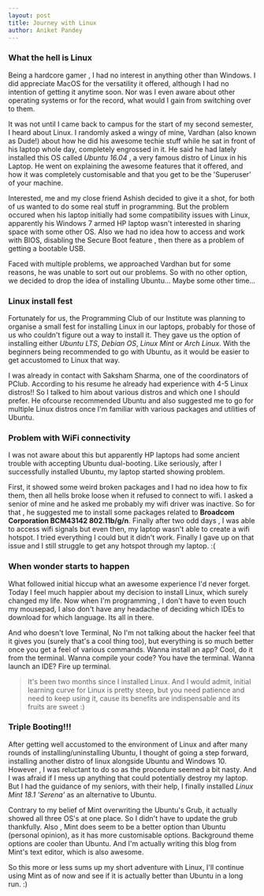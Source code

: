 ```yaml
---
layout: post
title: Journey with Linux
author: Aniket Pandey
---
```


### What the hell is Linux
Being a hardcore gamer , I had no interest in anything other than Windows. I did appreciate MacOS for the versatility it offered, although I had no intention of getting it anytime soon. Nor was I even aware about other operating systems or for the record, what would I gain from switching over to them.

It was not until I came back to campus for the start of my second semester, I heard about Linux. I randomly asked a wingy of mine, Vardhan (also known as Dude!) about how he did his awesome techie stuff while he sat in front of his laptop whole day, completely engrossed in it. He said he had lately installed this OS called *Ubuntu 16.04* , a very famous distro of Linux in his Laptop. He went on explaining the awesome features that it offered, and how it was completely customisable and that you get to be the 'Superuser' of your machine. 

Interested, me and my close friend Ashish decided to give it a shot, for both of us wanted to do some real stuff in programming. But the problem occured when his laptop initially had some compatibility issues with Linux, apparently his Windows 7 armed HP laptop wasn't interested in sharing space with some other OS. Also we had no idea how to access and work with BIOS, disabling the Secure Boot feature , then there as a problem of getting a bootable USB. 

Faced with multiple problems, we approached Vardhan but for some reasons, he was unable to sort out our problems. So with no other option, we decided to drop the idea of installing Ubuntu... Maybe some other time...

### Linux install fest
Fortunately for us, the Programming Club of our Institute was planning to organise a small fest for installing Linux in our laptops, probably for those of us who couldn't figure out a way to install it. They gave us the option of installing either *Ubuntu LTS*, *Debian OS*, *Linux Mint* or *Arch Linux*. With the beginners being recommended to go with Ubuntu, as it would be easier to get accustomed to Linux that way.

I was already in contact with Saksham Sharma, one of the coordinators of PClub. According to his resume he already had experience with 4-5 Linux distros!! So I talked to him about various distros and which one I should prefer. He ofcourse recommended Ubuntu and also suggested me to go for multiple Linux distros once I'm familiar with various packages and utilities of Ubuntu.

### Problem with WiFi connectivity
I was not aware about this but apparently HP laptops had some ancient trouble with accepting Ubuntu dual-booting. Like seriously, after I successfully installed Ubuntu, my laptop started showing problem.

First, it showed some weird broken packages and I had no idea how to fix them, then all hells broke loose when it refused to connect to wifi. I asked a senior of mine and he asked me probably my wifi driver was inactive. So for that , he suggested me to install some packages related to **Broadcom Corporation BCM43142 802.11b/g/n**. Finally after two odd days , I was able to access wifi signals but even then, my laptop wasn't able to create a wifi hotspot. I tried everything I could but it didn't work. Finally I gave up on that issue and I still struggle to get any hotspot through my laptop. :(

### When wonder starts to happen
What followed initial hiccup what an awesome experience I'd never forget. Today I feel much happier about my decision to install Linux, which surely changed my life. Now when I'm programming , I don't have to even touch my mousepad, I also don't have any headache of deciding which IDEs to download for which language. Its all in there. 

And who doesn't love Terminal, No I'm not talking about the hacker feel that it gives you (surely that's a cool thing too), but everything is so much better once you get a feel of various commands. Wanna install an app? Cool, do it from the terminal. Wanna compile your code? You have the terminal. Wanna launch an IDE? Fire up terminal. 

>It's been two months since I installed Linux. And I would admit, initial learning curve for Linux is pretty steep, but you need patience and need to keep using it, cause its benefits are indispensable and its fruits are sweet :) 

### Triple Booting!!!
After getting well accustomed to the environment of Linux and after many rounds of installing/uninstalling Ubuntu, I thought of going a step forward, installing another distro of linux alongside Ubuntu and Windows 10. However , I was reluctant to do so as the procedure seemed a bit nasty. And I was afraid if I mess up anything that could potentially destroy my laptop. But I had the guidance of my seniors, with their help, I finally installed *Linux Mint 18.1 'Serena'* as an alternative to Ubuntu.

Contrary to my belief of Mint overwriting the Ubuntu's Grub, it actually showed all three OS's at one place. So I didn't have to update the grub thankfully. Also , Mint does seem to be a better option than Ubuntu (personal opinion), as it has more customisable options. Background theme options are cooler than Ubuntu. And I'm actually writing this blog from Mint's text editor, which is also awesome.


So this more or less sums up my short adventure with Linux, I'll continue using Mint as of now and see if it is actually better than Ubuntu in a long run. :)
